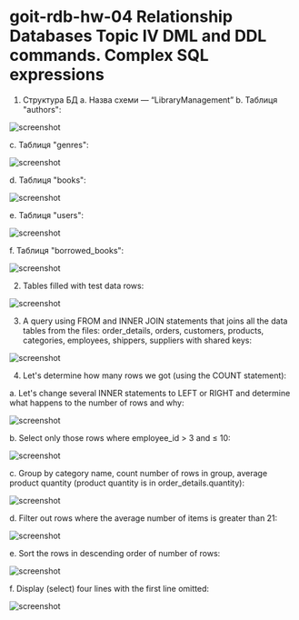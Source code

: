 # goit-rdb-hw-04 Relationship Databases Topic IV DML and DDL commands. Complex SQL expressions

1. Структура БД
   a. Назва схеми — “LibraryManagement”
   b. Таблиця "authors":

![screenshot](./assets)

c. Таблиця "genres":

![screenshot](./assets)

d. Таблиця "books":

![screenshot](./assets)

e. Таблиця "users":

![screenshot](./assets)

f. Таблиця "borrowed_books":

![screenshot](./assets)

2. Tables filled with test data rows:

![screenshot](./assets)

3. A query using FROM and INNER JOIN statements that joins all the data tables from the files: order_details, orders, customers, products, categories, employees, shippers, suppliers with shared keys:

![screenshot](./assets)

4. Let's determine how many rows we got (using the COUNT statement):

a. Let's change several INNER statements to LEFT or RIGHT and determine what happens to the number of rows and why:

![screenshot](./assets)

b. Select only those rows where employee_id > 3 and ≤ 10:

![screenshot](./assets)

c. Group by category name, count number of rows in group, average product quantity (product quantity is in order_details.quantity):

![screenshot](./assets)

d. Filter out rows where the average number of items is greater than 21:

![screenshot](./assets)

e. Sort the rows in descending order of number of rows:

![screenshot](./assets)

f. Display (select) four lines with the first line omitted:

![screenshot](./assets)
